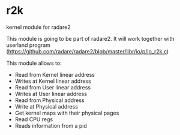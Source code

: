# r2k
kernel module for radare2

This module is going to be part of radare2.
It will work together with userland program (https://github.com/radare/radare2/blob/master/libr/io/p/io_r2k.c)

This module allows to:

- Read from Kernel linear address
- Writes at Kernel linear address
- Read from User linear address
- Writes at User linear address
- Read from Physical address
- Write at Physical address
- Get kernel maps with their physical pages
- Read CPU regs
- Reads information from a pid
